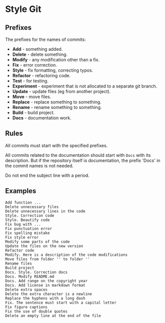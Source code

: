 # Style Git

## Prefixes

The prefixes for the names of commits:

* **Add** - something added.
* **Delete** - delete something.
* **Modify** - any modification other than a fix.
* **Fix** - error correction.
* **Style** - fix formatting, correcting typos.
* **Refactor** - refactoring code.
* **Test** - for testing.
* **Experiment** - experiment that is not allocated to a separate git branch.
* **Update** - update files (eg from another project).
* **Move** - move files.
* **Replace** - replace something to something.
* **Rename** - rename something to something.
* **Build** - build project.
* **Docs** - documentation work.

## Rules

All commits must start with the specified prefixes.

All commits related to the documentation should start with `Docs` with its description. But if the repository itself is documentation, the prefix 'Docs' in the commit names is not needed.

Do not end the subject line with a period.

## Examples

```text
Add function ...
Delete unnecessary files
Delete unnecessary lines in the code
Style. Correction code
Style. Beautify code
Fix bug with ...
Fix punctuation error
Fix spelling mistake
Fix style error
Modify some parts of the code
Update the files on the new version
Refactor code
Modify. Here is a description of the code modifications
Move files from folder '' to folder ''
Rename files
Build project
Docs. Style. Correction docs
Docs. Modify README.md
Docs. Add range on the copyright year
Docs. Add license in markdown format
Delete extra spaces
Delete the extra character is a newline
Replace the hyphens with a long dash
Fix. The sentence must start with a capital letter
Fix figure captions
Fix the use of double quotes
Delete an empty line at the end of the file
```